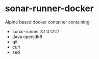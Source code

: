 # sonar-runner-docker

Alpine based docker container containing:  
- sonar-runner 3.1.0.1227
- Java openjdk8
- git 
- curl 
- sed